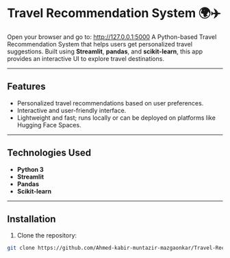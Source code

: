 # Travel Recommendation System 🌍✈️
Open your browser and go to: http://127.0.0.1:5000
A Python-based Travel Recommendation System that helps users get personalized travel suggestions. Built using **Streamlit**, **pandas**, and **scikit-learn**, this app provides an interactive UI to explore travel destinations.

---

## Features

- Personalized travel recommendations based on user preferences.
- Interactive and user-friendly interface.
- Lightweight and fast; runs locally or can be deployed on platforms like Hugging Face Spaces.

---

## Technologies Used

- **Python 3**
- **Streamlit**
- **Pandas**
- **Scikit-learn**

---

## Installation

1. Clone the repository:

```bash
git clone https://github.com/Ahmed-kabir-muntazir-mazgaonkar/Travel-Recommendation.git
